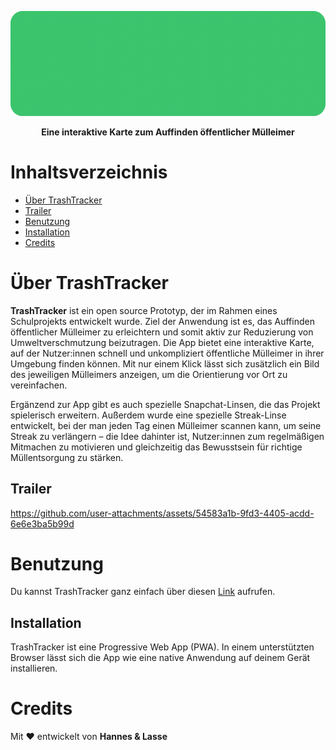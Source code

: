 <p align="center"><a href="https://github.com/foxandfeature/trashtracker"><img src="icons/readme-banner.gif" alt="TrashTracker"/></a></p>

<p align="center"><strong>Eine interaktive Karte zum Auffinden öffentlicher Mülleimer</strong></p>

# Inhaltsverzeichnis

- [Über TrashTracker](#über-trashtracker)
- [Trailer](#trailer)
- [Benutzung](#benutzung)
- [Installation](#installation)
- [Credits](#credits)

# Über TrashTracker

**TrashTracker** ist ein open source Prototyp, der im Rahmen eines Schulprojekts entwickelt wurde. Ziel der Anwendung ist es, das Auffinden öffentlicher Mülleimer zu erleichtern und somit aktiv zur Reduzierung von Umweltverschmutzung beizutragen. Die App bietet eine interaktive Karte, auf der Nutzer:innen schnell und unkompliziert öffentliche Mülleimer in ihrer Umgebung finden können. Mit nur einem Klick lässt sich zusätzlich ein Bild des jeweiligen Mülleimers anzeigen, um die Orientierung vor Ort zu vereinfachen.

Ergänzend zur App gibt es auch spezielle Snapchat-Linsen, die das Projekt spielerisch erweitern. Außerdem wurde eine spezielle Streak-Linse entwickelt, bei der man jeden Tag einen Mülleimer scannen kann, um seine Streak zu verlängern – die Idee dahinter ist, Nutzer:innen zum regelmäßigen Mitmachen zu motivieren und gleichzeitig das Bewusstsein für richtige Müllentsorgung zu stärken.

## Trailer  
https://github.com/user-attachments/assets/54583a1b-9fd3-4405-acdd-6e6e3ba5b99d

# Benutzung

Du kannst TrashTracker ganz einfach über diesen [Link](https://foxandfeature.github.io/trashtracker/) aufrufen.

## Installation

TrashTracker ist eine Progressive Web App (PWA). In einem unterstützten Browser lässt sich die App wie eine native Anwendung auf deinem Gerät installieren.

# Credits

Mit ❤️ entwickelt von **Hannes & Lasse**
